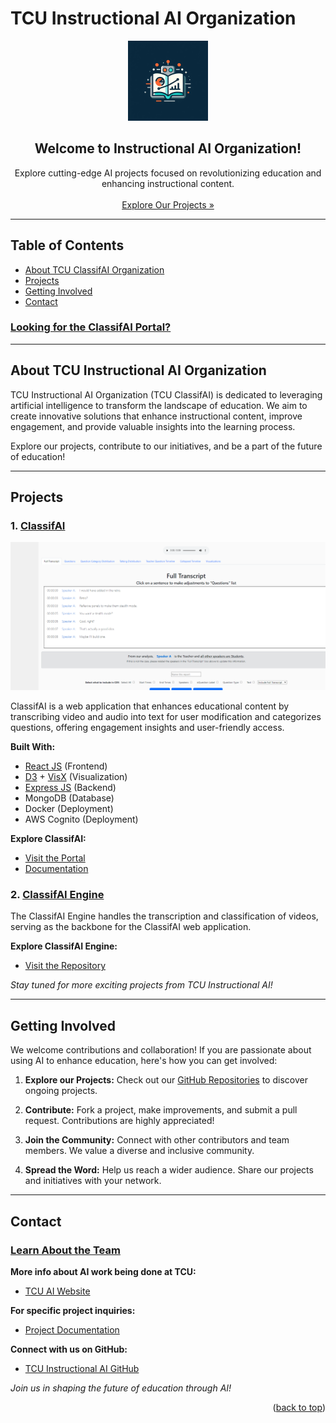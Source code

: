 # TCU Instructional AI Organization

<div align="center">
  <a href="https://github.com/TCU-ClassifAI">
    <img src="https://github.com/TCU-ClassifAI/classifAI/raw/main/frontend/static/images/logo.jpg" alt="Organization Logo" width="128" height="128">
  </a>

<h2 align="center">Welcome to Instructional AI Organization!</h2>

  <p align="center">
    Explore cutting-edge AI projects focused on revolutionizing education and enhancing instructional content.<br>
    <br />
    <a href="https://ai.tcu.edu/">Explore Our Projects »</a>
  </p>
</div>

---

## Table of Contents

- [About TCU ClassifAI Organization](#about-tcu-instructional-ai-organization)
- [Projects](#projects)
- [Getting Involved](#getting-involved)
- [Contact](#contact)

### [Looking for the ClassifAI Portal?](https://classifai.tcu.edu)

---

## About TCU Instructional AI Organization

TCU Instructional AI Organization (TCU ClassifAI) is dedicated to leveraging artificial intelligence to transform the landscape of education. We aim to create innovative solutions that enhance instructional content, improve engagement, and provide valuable insights into the learning process.

Explore our projects, contribute to our initiatives, and be a part of the future of education!

---

## Projects

### 1. [ClassifAI](https://github.com/TCU-ClassifAI/classifAI)

![Classifai Screenshot](https://github.com/TCU-ClassifAI/classifAI/raw/main/docs/images/product.png)

ClassifAI is a web application that enhances educational content by transcribing video and audio into text for user modification and categorizes questions, offering engagement insights and user-friendly access.

**Built With:**
- [React JS](https://react.dev/) (Frontend)
- [D3](https://d3js.org/) + [VisX](https://airbnb.io/visx) (Visualization)
- [Express JS](https://expressjs.com/) (Backend)
- MongoDB (Database)
- Docker (Deployment)
- AWS Cognito (Deployment)

**Explore ClassifAI:**
- [Visit the Portal](https://classifai.tcu.edu/)
- [Documentation](https://tcu-classifai.github.io/classifAI/)

### 2. [ClassifAI Engine](https://github.com/TCU-Instructional-AI/classifAI-engine)

The ClassifAI Engine handles the transcription and classification of videos, serving as the backbone for the ClassifAI web application.

**Explore ClassifAI Engine:**
- [Visit the Repository](https://github.com/TCU-ClassifAI/classifAI-engine)

*Stay tuned for more exciting projects from TCU Instructional AI!*

---

## Getting Involved

We welcome contributions and collaboration! If you are passionate about using AI to enhance education, here's how you can get involved:

1. **Explore our Projects:** Check out our [GitHub Repositories](https://github.com/ClassifAI) to discover ongoing projects.

2. **Contribute:** Fork a project, make improvements, and submit a pull request. Contributions are highly appreciated!

3. **Join the Community:** Connect with other contributors and team members. We value a diverse and inclusive community.

4. **Spread the Word:** Help us reach a wider audience. Share our projects and initiatives with your network.

---

## Contact

### [Learn About the Team](http://riogrande.cs.tcu.edu/2324InstructionalEffectiveness)

**More info about AI work being done at TCU:**
- [TCU AI Website](https://ai.tcu.edu/)

**For specific project inquiries:**
- [Project Documentation](https://tcu-classifai.github.io/classifAI/)

**Connect with us on GitHub:**
- [TCU Instructional AI GitHub](https://github.com/TCU-ClassifAI)

*Join us in shaping the future of education through AI!*

<p align="right">(<a href="#readme-top">back to top</a>)</p>
